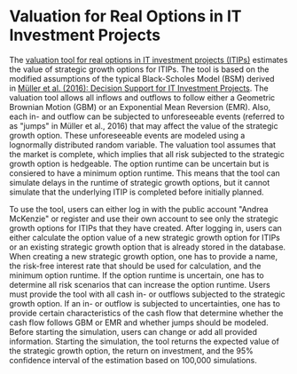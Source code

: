 # Valuation for Real Options in IT Investment Projects
The [valuation tool for real options in IT investment projects (ITIPs)](https://personal-2u8rb8tg.outsystemscloud.com/OptionvaluationITIPs/Login) estimates the value of strategic growth options for ITIPs. The tool is based on the modified assumptions of the typical Black-Scholes Model (BSM) derived in [Müller et al. (2016): Decision Support for IT Investment Projects](https://link.springer.com/article/10.1007/s12599-016-0423-7). The valuation tool allows all inflows and outflows to follow either a Geometric Brownian Motion (GBM) or an Exponential Mean Reversion (EMR). Also, each in- and outflow can be subjected to unforeseeable events (referred to as "jumps" in Müller et al., 2016) that may affect the value of the strategic growth option. These unforeseeable events are modeled using a lognormally distributed random variable. The valuation tool assumes that the market is complete, which implies that all risk subjected to the strategic growth option is hedgeable. The option runtime can be uncertain but is consiered to have a minimum option runtime. This means that the tool can simulate delays in the runtime of strategic growth options, but it cannot simulate that the underlying ITIP is completed before initially planned.

To use the tool, users can either log in with the public account "Andrea McKenzie" or register and use their own account to see only the strategic growth options for ITIPs that they have created. After logging in, users can either calculate the option value of a new strategic growth option for ITIPs or an existing strategic growth option that is already stored in the database. When creating a new strategic growth option, one has to provide a name, the risk-free interest rate that should be used for calculation, and the minimum option runtime. If the option runtime is uncertain, one has to determine all risk scenarios that can increase the option runtime. Users must provide the tool with all cash in- or outflows subjected to the strategic growth option. If an in- or outflow is subjected to uncertainties, one has to provide certain characteristics of the cash flow that determine whether the cash flow follows GBM or EMR and whether jumps should be modeled. Before starting the simulation, users can change or add all provided information. Starting the simulation, the tool returns the expected value of the strategic growth option, the return on investment, and the 95% confidence interval of the estimation based on 100,000 simulations.
